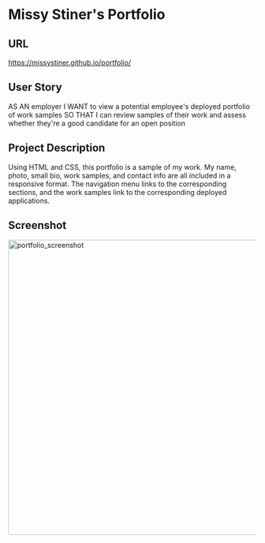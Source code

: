 # Missy Stiner's Portfolio

## URL
https://missystiner.github.io/portfolio/

## User Story
AS AN employer
I WANT to view a potential employee's deployed portfolio of work samples
SO THAT I can review samples of their work and assess whether they're a good candidate for an open position

## Project Description
Using HTML and CSS, this portfolio is a sample of my work. My name, photo, small bio, work samples, and contact info are all included in a responsive format. The navigation menu links to the corresponding sections, and the work samples link to the corresponding deployed applications.

## Screenshot
<img width="598" alt="portfolio_screenshot" src="https://user-images.githubusercontent.com/85651869/132801193-2d5b5097-396d-4235-9c0e-f9ef213f1835.PNG">
